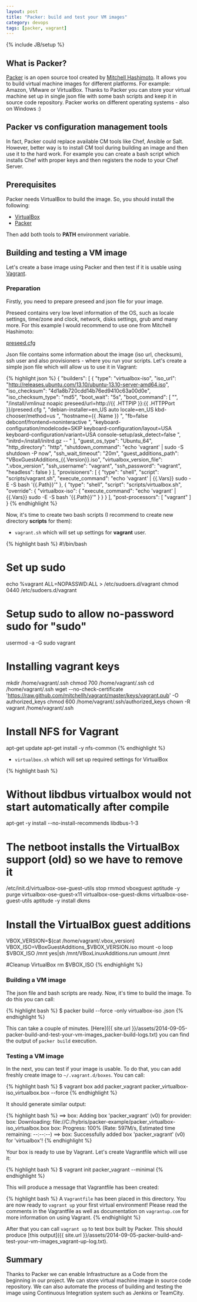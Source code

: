 ```yaml
---
layout: post
title: "Packer: build and test your VM images"
category: devops
tags: [packer, vagrant]
---
```

{% include JB/setup %}

## What is Packer?

[Packer](http://www.packer.io/) is an open source tool created by [Mitchell Hashimoto](http://mitchellh.com/). It allows you to build virtual machine images for different platforms. For example: Amazon, VMware or VirtualBox. Thanks to Packer you can store your virtual machine set up in single json file with some bash scripts and keep it in source code repository. Packer works on different operating systems - also on Windows :)

## Packer vs configuration management tools

In fact, Packer could replace available CM tools like Chef, Ansible or Salt. However, better way is to install CM tool during building an image and then use it to the hard work. For example you can create a bash script which installs Chef with proper keys and then registers the node to your Chef Server.

## Prerequisites

Packer needs VirtualBox to build the image. So, you should install the following:

- [VirtualBox](https://www.virtualbox.org/)
- [Packer](http://www.packer.io/)

Then add both tools to **PATH** environment variable.

## Building and testing a VM image

Let's create a base image using Packer and then test if it is usable using [Vagrant](https://www.vagrantup.com/).

### Preparation

Firstly, you need to prepare preseed and json file for your image.

Preseed contains very low level information of the OS, such as locale settings, time/zone and clock, network, disks settings, grub amd many more. For this example I would recommend to use one from Mitchell Hashimoto:

[preseed.cfg](https://github.com/mitchellh/packer-ubuntu-12.04-docker/blob/master/http/preseed.cfg)

Json file contains some information about the image (iso url, checksum), ssh user and also provisioners - where you run your scripts. Let's create a simple json file which will allow us to use it in Vagrant:

{% highlight json %}
{
  "builders": [
    {
      "type": "virtualbox-iso",
      "iso_url": "http://releases.ubuntu.com/13.10/ubuntu-13.10-server-amd64.iso",
      "iso_checksum": "4d1a8b720cdd14b76ed9410c63a00d0e",
      "iso_checksum_type": "md5",
      "boot_wait": "5s",
      "boot_command": [
        "<esc><esc><enter><wait>",
        "/install/vmlinuz noapic preseed/url=http://{{ .HTTPIP }}:{{ .HTTPPort }}/preseed.cfg <wait>",
        "debian-installer=en_US auto locale=en_US kbd-chooser/method=us <wait>",
        "hostname={{ .Name }} <wait>",
        "fb=false debconf/frontend=noninteractive <wait>",
        "keyboard-configuration/modelcode=SKIP keyboard-configuration/layout=USA keyboard-configuration/variant=USA console-setup/ask_detect=false <wait>",
        "initrd=/install/initrd.gz -- <enter><wait>"
      ],
      "guest_os_type": "Ubuntu_64",
      "http_directory": "http",
      "shutdown_command": "echo 'vagrant' | sudo -S shutdown -P now",
      "ssh_wait_timeout": "20m",
      "guest_additions_path": "VBoxGuestAdditions_{{.Version}}.iso",
      "virtualbox_version_file": ".vbox_version",
      "ssh_username": "vagrant",
      "ssh_password": "vagrant",
      "headless": false
    }
  ],
  "provisioners": [
    {
      "type": "shell",
      "script": "scripts/vagrant.sh",
      "execute_command": "echo 'vagrant' | {{.Vars}} sudo -E -S bash '{{.Path}}'"
    },
    {
      "type": "shell",
      "script": "scripts/virtualbox.sh",
      "override": {
        "virtualbox-iso": {
          "execute_command": "echo 'vagrant' | {{.Vars}} sudo -E -S bash '{{.Path}}'"
        }
      }
    }
  ],
  "post-processors": [
    "vagrant"
  ]
}
{% endhighlight %}

Now, it's time to create two bash scripts (I recommend to create new directory **scripts** for them):

- ```vagrant.sh``` which will set up settings for **vagrant** user.

{% highlight bash %}
#!/bin/bash

# Set up sudo
echo %vagrant ALL=NOPASSWD:ALL > /etc/sudoers.d/vagrant
chmod 0440 /etc/sudoers.d/vagrant

# Setup sudo to allow no-password sudo for "sudo"
usermod -a -G sudo vagrant

# Installing vagrant keys
mkdir /home/vagrant/.ssh
chmod 700 /home/vagrant/.ssh
cd /home/vagrant/.ssh
wget --no-check-certificate 'https://raw.github.com/mitchellh/vagrant/master/keys/vagrant.pub' -O authorized_keys
chmod 600 /home/vagrant/.ssh/authorized_keys
chown -R vagrant /home/vagrant/.ssh

# Install NFS for Vagrant
apt-get update
apt-get install -y nfs-common
{% endhighlight %}

- ```virtualbox.sh``` which will set up required settings for VirtualBox

{% highlight bash %}
# Without libdbus virtualbox would not start automatically after compile
apt-get -y install --no-install-recommends libdbus-1-3

# The netboot installs the VirtualBox support (old) so we have to remove it
/etc/init.d/virtualbox-ose-guest-utils stop
rmmod vboxguest
aptitude -y purge virtualbox-ose-guest-x11 virtualbox-ose-guest-dkms virtualbox-ose-guest-utils
aptitude -y install dkms

# Install the VirtualBox guest additions
VBOX_VERSION=$(cat /home/vagrant/.vbox_version)
VBOX_ISO=VBoxGuestAdditions_$VBOX_VERSION.iso
mount -o loop $VBOX_ISO /mnt
yes|sh /mnt/VBoxLinuxAdditions.run
umount /mnt

#Cleanup VirtualBox
rm $VBOX_ISO
{% endhighlight %}

### Building a VM image

The json file and bash scripts are ready. Now, it's time to build the image. To do this you can call:

{% highlight bash %}
$ packer build --force -only virtualbox-iso <name-of-your-file>.json
{% endhighlight %}

This can take a couple of minutes. [Here]({{ site.url }}/assets/2014-09-05-packer-build-and-test-your-vm-images_packer-build-logs.txt) you can find the output of ```packer build``` execution.

### Testing a VM image

In the next, you can test if your image is usable. To do that, you can add freshly create image to ```~/.vagrant.d/boxes```. You can call:

{% highlight bash %}
$ vagrant box add packer_vagrant packer_virtualbox-iso_virtualbox.box --force
{% endhighlight %}

It should generate similar output:

{% highlight bash %}
==> box: Adding box 'packer_vagrant' (v0) for provider:
    box: Downloading: file://C:/hybris/packer-example/packer_virtualbox-iso_virtualbox.box
    box: Progress: 100% (Rate: 597M/s, Estimated time remaining: --:--:--)
==> box: Successfully added box 'packer_vagrant' (v0) for 'virtualbox'!
{% endhighlight %}

Your box is ready to use by Vagrant. Let's create Vagrantfile which will use it:

{% highlight bash %}
$ vagrant init packer_vagrant --minimal
{% endhighlight %}

This will produce a message that Vagrantfile has been created:

{% highlight bash %}
A `Vagrantfile` has been placed in this directory. You are now
ready to `vagrant up` your first virtual environment! Please read
the comments in the Vagrantfile as well as documentation on
`vagrantup.com` for more information on using Vagrant.
{% endhighlight %}

After that you can call ```vagrant up``` to test box built by Packer. This should produce [this output]({{ site.url }}/assets/2014-09-05-packer-build-and-test-your-vm-images_vagrant-up-log.txt).

## Summary

Thanks to Packer we can enable Infrastructure as a Code from the beginning in our project. We can store virtual machine image in source code repository. We can also automate the process of building and testing the image using Continuous Integration system such as Jenkins or TeamCity.
